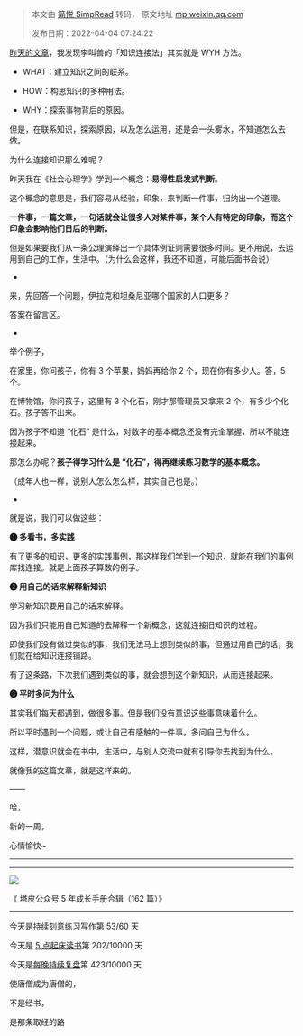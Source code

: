 > 本文由 [简悦 SimpRead](http://ksria.com/simpread/) 转码， 原文地址 [mp.weixin.qq.com](https://mp.weixin.qq.com/s/WV3_Zsqw7lMD_zQvlQ9CnQ)
>
> 发布日期：2022-04-04 07:24:22

[昨天的文章](http://mp.weixin.qq.com/s?__biz=MzIwMzA5NTI3NQ==&mid=2649918291&idx=1&sn=0d348f06535fd9fa55bad19562bb177a&chksm=8ed286d7b9a50fc1cfde9bd6e16051607fddf68510051770bd73e0c8d7ee0095e781f26e1bdd&scene=21#wechat_redirect)，我发现李叫兽的「知识连接法」其实就是 WYH 方法。

*   WHAT：建立知识之间的联系。
    
*   HOW：构思知识的多种用法。
    
*   WHY：探索事物背后的原因。
    

但是，在联系知识，探索原因，以及怎么运用，还是会一头雾水，不知道怎么去做。

为什么连接知识那么难呢？  

昨天我在《社会心理学》学到一个概念：**易得性启发式判断**。  

这个概念的意思是，我们容易从经验，印象，来判断一件事，归纳出一个道理。  

**一件事，一篇文章，一句话就会让很多人对某件事，某个人有特定的印象，而这个印象会影响他们日后的判断。**

但是如果要我们从一条公理演绎出一个具体例证则需要很多时间。更不用说，去运用到自己的工作，生活中。（为什么会这样，我还不知道，可能后面书会说）

-

来，先回答一个问题，伊拉克和坦桑尼亚哪个国家的人口更多？

答案在留言区。  

-

举个例子，

在家里，你问孩子，你有 3 个苹果，妈妈再给你 2 个，现在你有多少人。答，5 个。

在博物馆，你问孩子，这里有 3 个化石，刚才那管理员又拿来 2 个，有多少个化石。孩子答不出来。

因为孩子不知道 “化石” 是什么，对数字的基本概念还没有完全掌握，所以不能连接起来。

那怎么办呢？**孩子得学习什么是 “化石”，得再继续练习数学的基本概念。**

（成年人也一样，说别人怎么怎么样，其实自己也是。）

-

就是说，我们可以做这些：  

**❶ 多看书，多实践**

有了更多的知识，更多的实践事例，那这样我们学到一个知识，就能在我们的事例库找连接。就是上面孩子算数的例子。

**❷ 用自己的话来解释新知识**

学习新知识要用自己的话来解释。

因为我们只能用自己知道的去解释一个新概念，这就连接旧知识的过程。

即使我们没有做过类似的事，我们无法马上想到类似的事，但通过用自己的话，我们就在给知识连接铺路。

有了这条路，下次我们遇到类似的事，就会想到这个新知识，从而连接起来。

**❸ 平时多问为什么**

其实我们每天都遇到，做很多事。但是我们没有意识这些事意味着什么。

所以平时遇到一个问题，或让自己有感触的一件事，多问自己为什么。

这样，潜意识就会在书中，生活中，与别人交流中就有引导你去找到为什么。

就像我的这篇文章，就是这样来的。

——

  

哈，

新的一周，

心情愉快~

  

* * *

* * *

[![](https://mmbiz.qpic.cn/mmbiz_jpg/2qRZ6oIialEC7HvcceKwK6r9fNAJWFrPvjvY9saswZfTRsUhMib2GETky30roa7NibLF04g3Gs0yMUDeHtDepePsw/640?wx_fmt=jpeg)](https://mp.weixin.qq.com/s?__biz=MzIwMzA5NTI3NQ==&mid=2649917487&idx=1&sn=bcb7511180bc02d71ed255477345d157&chksm=8ed285abb9a50cbd7a69c7b53b6661ef81e0ab8532ba714c8176e9e164d8d42708a45494ae15&token=835924073&lang=zh_CN&scene=21#wechat_redirect)  

《 塔皮公众号 5 年成长手册合辑（162 篇）》

* * *

  

今天是[持续刻意练习写作](http://mp.weixin.qq.com/s?__biz=MzIwMzA5NTI3NQ==&mid=2649917473&idx=1&sn=820e2212df3f659eef0d03d83770cb9b&chksm=8ed285a5b9a50cb30d109fad21f8baeda4357633e89502e3eb09bb7fc3b916fc4030c9778522&scene=21#wechat_redirect)第 53/60 天

今天是 [5 点起床读书](https://mp.weixin.qq.com/s?__biz=MzIwMzA5NTI3NQ==&mid=2649910546&idx=1&sn=65b422dc1f32c5ed3ce3641cd94c698a&chksm=8ed26096b9a5e98079a1d9c6a6910fa5603a17b3767e9e908af827c0a843bbc0a8853e484493&token=1634201240&lang=zh_CN&scene=21#wechat_redirect)第 202/10000 天

今天是[每晚持续复盘](https://mp.weixin.qq.com/mp/appmsgalbum?__biz=MzIwMzA5NTI3NQ==&action=getalbum&album_id=1740274455186046978&scene=21#wechat_redirect)第 423/10000 天

  

使唐僧成为唐僧的，

不是经书，

是那条取经的路